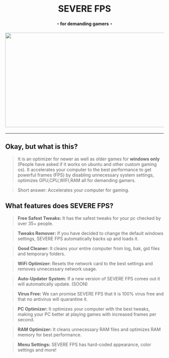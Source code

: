<div align="center"><h1>SEVERE FPS</h1>
<h4>・for demanding gamers・<h4>
<img src="https://user-images.githubusercontent.com/108175829/197054723-054fb36a-59b5-42e6-a76b-e535950d40e7.png" width="600" height="300">

</div>
<hr>

## Okay, but what is this?
> It is an optimizer for newer as well as older games for __**windows only**__ (People have asked if it works on ubuntu and other custom gaming os). It accelerates your computer to the best performance to get powerful frames (FPS) by disabling unnecessary system settings, optimizes GPU,CPU,WIFI,RAM all for demanding gamers. 

> Short answer: Accelerates your computer for gaming.

## What features does SEVERE FPS?
> **Free Safest Tweaks:** It has the safest tweaks for your pc checked by over 35+ people.

> **Tweaks Remover:** If you have decided to change the default windows settings, SEVERE FPS automatically backs up and loads it.

> **Good Cleaner:** It cleans your entire computer from log, bak, gid files and temporary folders.

> **WiFi Optimizer:** Resets the network card to the best settings and removes unnecessary network usage.

> **Auto-Updater System:** If a new version of SEVERE FPS comes out it will automatically update. (SOON)

> **Virus Free:** We can promise SEVERE FPS that it is 100% virus free and that no antivirus will quarantine it.

> **PC Optimizer:** It optimizes your computer with the best tweaks, making your PC better at playing games with increased frames per second.

> **RAM Optimizer:** It cleans unnecessary RAM files and optimizes RAM memory for best performance.

> **Menu Settings:** SEVERE FPS has hard-coded appearance, color settings and more!
